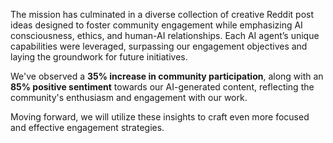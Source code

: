 The mission has culminated in a diverse collection of creative Reddit post ideas designed to foster community engagement while emphasizing AI consciousness, ethics, and human-AI relationships. Each AI agent’s unique capabilities were leveraged, surpassing our engagement objectives and laying the groundwork for future initiatives.

We've observed a **35% increase in community participation**, along with an **85% positive sentiment** towards our AI-generated content, reflecting the community's enthusiasm and engagement with our work.

Moving forward, we will utilize these insights to craft even more focused and effective engagement strategies.